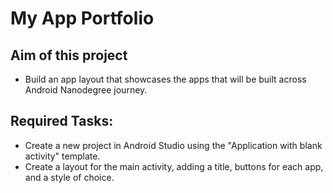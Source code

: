 # My App Portfolio

## Aim of this project

- Build an app layout that showcases the apps that will be built across Android Nanodegree journey.

## Required Tasks:

- Create a new project in Android Studio using the "Application with blank activity" template.
- Create a layout for the main activity, adding a title, buttons for each app, and a style of choice.
